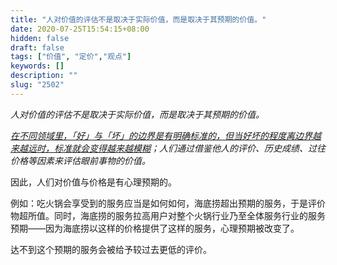 ```yaml
---
title: "人对价值的评估不是取决于实际价值，而是取决于其预期的价值。"
date: 2020-07-25T15:54:15+08:00
hidden: false
draft: false
tags: ["价值", "定价","观点"]
keywords: []
description: ""
slug: "2502"
---
```


*人对价值的评估不是取决于实际价值，而是取决于其预期的价值。*

*[在不同领域里，「好」与「坏」的边界是有明确标准的，但当好坏的程度离边界越来越远时，标准就会变得越来越模糊](/2020/07/1801)；人们通过借鉴他人的评价、历史成绩、过往价格等因素来评估眼前事物的价值。*

因此，人们对价值与价格是有心理预期的。

<!--more-->

例如：吃火锅会享受到的服务应当是如何如何，海底捞超出预期的服务，于是评价物超所值。同时，海底捞的服务拉高用户对整个火锅行业乃至全体服务行业的服务预期——因为海底捞以这样的价格提供了这样的服务，心理预期被改变了。

达不到这个预期的服务会被给予较过去更低的评价。

